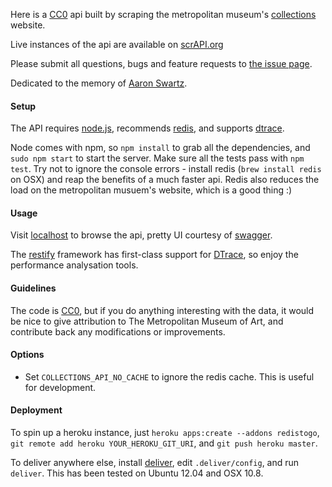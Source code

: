 Here is a [CC0][] api built by scraping the metropolitan museum's [collections][] website.

Live instances of the api are available on [scrAPI.org][]

Please submit all questions, bugs and feature requests to [the issue page][].

Dedicated to the memory of [Aaron Swartz][].

#### Setup
  
  The API requires [node.js][], recommends [redis][], and supports [dtrace][].

  Node comes with npm, so `npm install` to grab all the dependencies, and `sudo npm start` to start the server. Make sure all the tests pass with `npm test`. Try not to ignore the console errors - install redis (`brew install redis` on OSX) and reap the benefits of a much faster api. Redis also reduces the load on the metropolitan musuem's website, which is a good thing :)

#### Usage

  Visit [localhost][localhost] to browse the api, pretty UI courtesy of [swagger][swagger].

  The [restify][restify] framework has first-class support for [DTrace][dtrace], so enjoy the performance analysation tools.

#### Guidelines

  The code is [CC0][], but if you do anything interesting with the data, it would be nice to give attribution to The Metropolitan Museum of Art, and contribute back any modifications or improvements.

#### Options

  * Set `COLLECTIONS_API_NO_CACHE` to ignore the redis cache. This is useful for development.

#### Deployment

  To spin up a heroku instance, just `heroku apps:create --addons redistogo`, `git remote add heroku YOUR_HEROKU_GIT_URI`, and `git push heroku master`.

  To deliver anywhere else, install [deliver][], edit `.deliver/config`, and run `deliver`. This has been tested on Ubuntu 12.04 and OSX 10.8.

[CC0]: http://creativecommons.org/publicdomain/zero/1.0
[collections]: http://www.metmuseum.org/collections
[scrAPI.org]: http://scrAPI.org
[the issue page]: https://github.com/jedahan/collections-api/issues
[Aaron Swartz]: http://en.wikipedia.org/wiki/Aaron_Swartz

[node.js]: http://nodejs.org
[redis]: http://redis.io
[dtrace]: http://mcavage.github.com/node-restify/#DTrace

[localhost]: http://localhost
[swagger]: http://swagger.wordnik.com
[restify]: http://mcavage.github.com/node-restify

[deliver]: https://github.com/gerhard/deliver
[linode instance]: http://li363-137.members.linode.com
